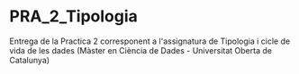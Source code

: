 # PRA_2_Tipologia
Entrega de la Practica 2 corresponent a l'assignatura de Tipologia i cicle de vida de les dades (Màster en Ciència de Dades - Universitat Oberta de Catalunya)

